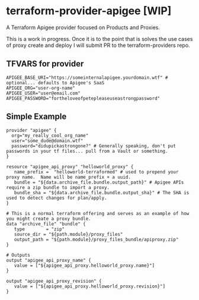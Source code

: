 # terraform-provider-apigee [WIP]
A Terraform Apigee provider focused on Products and Proxies.

This is a work in progress.  Once it is to the point that is solves the use cases of proxy create and deploy I will submit PR to the terraform-providers repo.

## TFVARS for provider

```
APIGEE_BASE_URI="https://someinternalapigee.yourdomain.wtf" # optional... defaults to Apigee's SaaS
APIGEE_ORG="user-org-name"
APIGEE_USER="user@email.com"
APIGEE_PASSWORD="fortheloveofpetepleaseuseastrongpassword"
```

## Simple Example

```
provider "apigee" {
  org="my_really_cool_org_name"
  user="some_dude@domain.wtf"
  password="didupickastrongone?" # Generally speaking, don't put passwords in your tf files... pull from a Vault or something.
}

resource "apigee_api_proxy" "helloworld_proxy" {
   name_prefix =  "helloworld-terraformed" # used to prepend your proxy name.  Name will be name_prefix + a uuid.
   bundle = "${data.archive_file.bundle.output_path}" # Apigee APIs require a zip bundle to import a proxy.
   bundle_sha = "${data.archive_file.bundle.output_sha}" # The SHA is used to detect changes for plan/apply.
}

# This is a normal terraform offering and serves as an example of how you might create a proxy bundle.
data "archive_file" "bundle" {
   type        = "zip"
   source_dir = "${path.module}/proxy_files"
   output_path = "${path.module}/proxy_files_bundle/apiproxy.zip"
}

# Outputs
output "apigee_api_proxy_name" {
   value = ["${apigee_api_proxy.helloworld_proxy.name}"]
}

output "apigee_api_proxy_revision" {
   value = ["${apigee_api_proxy.helloworld_proxy.revision}"]
}
```